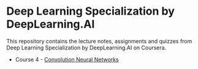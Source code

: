 # Deep Learning Specialization by DeepLearning.AI		

This repository contains the lecture notes, assignments and quizzes from Deep Learning Specialization by DeepLearning.AI on Coursera. 

* Course 4 - [Convolution Neural Networks](https://github.com/Saumya-svm/Deep-Learning-Specialization-/tree/master/C4%20Convolutions%20Neural%20Networks)
